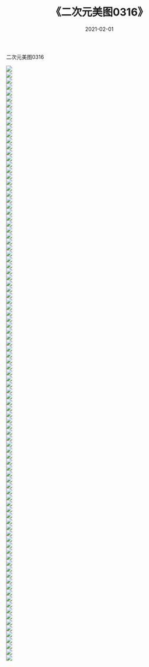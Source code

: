 ﻿---
layout: post
title:  《二次元美图0316》
date:   2021-02-01
img: http://imgx.orgx.ga/二次元/2021/二次元美图0316/000.jpg
categories: [美女, 清纯, 唯美]
---

二次元美图0316

 ![](http://imgx.orgx.ga/二次元/2021/二次元美图0316/001.jpg) <br>![](http://imgx.orgx.ga/二次元/2021/二次元美图0316/002.jpg) <br>![](http://imgx.orgx.ga/二次元/2021/二次元美图0316/003.jpg) <br>![](http://imgx.orgx.ga/二次元/2021/二次元美图0316/004.jpg) <br>![](http://imgx.orgx.ga/二次元/2021/二次元美图0316/005.jpg) <br>![](http://imgx.orgx.ga/二次元/2021/二次元美图0316/006.jpg) <br>![](http://imgx.orgx.ga/二次元/2021/二次元美图0316/007.jpg) <br>![](http://imgx.orgx.ga/二次元/2021/二次元美图0316/008.jpg) <br>![](http://imgx.orgx.ga/二次元/2021/二次元美图0316/009.jpg) <br>![](http://imgx.orgx.ga/二次元/2021/二次元美图0316/010.jpg) <br>![](http://imgx.orgx.ga/二次元/2021/二次元美图0316/011.jpg) <br>![](http://imgx.orgx.ga/二次元/2021/二次元美图0316/012.jpg) <br>![](http://imgx.orgx.ga/二次元/2021/二次元美图0316/013.jpg) <br>![](http://imgx.orgx.ga/二次元/2021/二次元美图0316/014.jpg) <br>![](http://imgx.orgx.ga/二次元/2021/二次元美图0316/015.jpg) <br>![](http://imgx.orgx.ga/二次元/2021/二次元美图0316/016.jpg) <br>![](http://imgx.orgx.ga/二次元/2021/二次元美图0316/017.jpg) <br>![](http://imgx.orgx.ga/二次元/2021/二次元美图0316/018.jpg) <br>![](http://imgx.orgx.ga/二次元/2021/二次元美图0316/019.jpg) <br>![](http://imgx.orgx.ga/二次元/2021/二次元美图0316/020.jpg) <br>![](http://imgx.orgx.ga/二次元/2021/二次元美图0316/021.jpg) <br>![](http://imgx.orgx.ga/二次元/2021/二次元美图0316/022.jpg) <br>![](http://imgx.orgx.ga/二次元/2021/二次元美图0316/023.jpg) <br>![](http://imgx.orgx.ga/二次元/2021/二次元美图0316/024.jpg) <br>![](http://imgx.orgx.ga/二次元/2021/二次元美图0316/025.jpg) <br>![](http://imgx.orgx.ga/二次元/2021/二次元美图0316/026.jpg) <br>![](http://imgx.orgx.ga/二次元/2021/二次元美图0316/027.jpg) <br>![](http://imgx.orgx.ga/二次元/2021/二次元美图0316/028.jpg) <br>![](http://imgx.orgx.ga/二次元/2021/二次元美图0316/029.jpg) <br>![](http://imgx.orgx.ga/二次元/2021/二次元美图0316/030.jpg) <br>![](http://imgx.orgx.ga/二次元/2021/二次元美图0316/031.jpg) <br>![](http://imgx.orgx.ga/二次元/2021/二次元美图0316/032.jpg) <br>![](http://imgx.orgx.ga/二次元/2021/二次元美图0316/033.jpg) <br>![](http://imgx.orgx.ga/二次元/2021/二次元美图0316/034.jpg) <br>![](http://imgx.orgx.ga/二次元/2021/二次元美图0316/035.jpg) <br>![](http://imgx.orgx.ga/二次元/2021/二次元美图0316/036.jpg) <br>![](http://imgx.orgx.ga/二次元/2021/二次元美图0316/037.jpg) <br>![](http://imgx.orgx.ga/二次元/2021/二次元美图0316/038.jpg) <br>![](http://imgx.orgx.ga/二次元/2021/二次元美图0316/039.jpg) <br>![](http://imgx.orgx.ga/二次元/2021/二次元美图0316/040.jpg) <br>![](http://imgx.orgx.ga/二次元/2021/二次元美图0316/041.jpg) <br>![](http://imgx.orgx.ga/二次元/2021/二次元美图0316/042.jpg) <br>![](http://imgx.orgx.ga/二次元/2021/二次元美图0316/043.jpg) <br>![](http://imgx.orgx.ga/二次元/2021/二次元美图0316/044.jpg) <br>![](http://imgx.orgx.ga/二次元/2021/二次元美图0316/045.jpg) <br>![](http://imgx.orgx.ga/二次元/2021/二次元美图0316/046.jpg) <br>![](http://imgx.orgx.ga/二次元/2021/二次元美图0316/047.jpg) <br>![](http://imgx.orgx.ga/二次元/2021/二次元美图0316/048.jpg) <br>![](http://imgx.orgx.ga/二次元/2021/二次元美图0316/049.jpg) <br>![](http://imgx.orgx.ga/二次元/2021/二次元美图0316/050.jpg) <br>![](http://imgx.orgx.ga/二次元/2021/二次元美图0316/051.jpg) <br>![](http://imgx.orgx.ga/二次元/2021/二次元美图0316/052.jpg) <br>![](http://imgx.orgx.ga/二次元/2021/二次元美图0316/053.jpg) <br>![](http://imgx.orgx.ga/二次元/2021/二次元美图0316/054.jpg) <br>![](http://imgx.orgx.ga/二次元/2021/二次元美图0316/055.jpg) <br>![](http://imgx.orgx.ga/二次元/2021/二次元美图0316/056.jpg) <br>![](http://imgx.orgx.ga/二次元/2021/二次元美图0316/057.jpg) <br>![](http://imgx.orgx.ga/二次元/2021/二次元美图0316/058.jpg) <br>![](http://imgx.orgx.ga/二次元/2021/二次元美图0316/059.jpg) <br>![](http://imgx.orgx.ga/二次元/2021/二次元美图0316/060.jpg) <br>![](http://imgx.orgx.ga/二次元/2021/二次元美图0316/061.jpg) <br>![](http://imgx.orgx.ga/二次元/2021/二次元美图0316/062.jpg) <br>![](http://imgx.orgx.ga/二次元/2021/二次元美图0316/063.jpg) <br>![](http://imgx.orgx.ga/二次元/2021/二次元美图0316/064.jpg) <br>![](http://imgx.orgx.ga/二次元/2021/二次元美图0316/065.jpg) <br>![](http://imgx.orgx.ga/二次元/2021/二次元美图0316/066.jpg) <br>![](http://imgx.orgx.ga/二次元/2021/二次元美图0316/067.jpg) <br>![](http://imgx.orgx.ga/二次元/2021/二次元美图0316/068.jpg) <br>![](http://imgx.orgx.ga/二次元/2021/二次元美图0316/069.jpg) <br>![](http://imgx.orgx.ga/二次元/2021/二次元美图0316/070.jpg) <br>![](http://imgx.orgx.ga/二次元/2021/二次元美图0316/071.jpg) <br>![](http://imgx.orgx.ga/二次元/2021/二次元美图0316/072.jpg) <br>![](http://imgx.orgx.ga/二次元/2021/二次元美图0316/073.jpg) <br>![](http://imgx.orgx.ga/二次元/2021/二次元美图0316/074.jpg) <br>![](http://imgx.orgx.ga/二次元/2021/二次元美图0316/075.jpg) <br>![](http://imgx.orgx.ga/二次元/2021/二次元美图0316/076.jpg) <br>![](http://imgx.orgx.ga/二次元/2021/二次元美图0316/077.jpg) <br>![](http://imgx.orgx.ga/二次元/2021/二次元美图0316/078.jpg) <br>![](http://imgx.orgx.ga/二次元/2021/二次元美图0316/079.jpg) <br>![](http://imgx.orgx.ga/二次元/2021/二次元美图0316/080.jpg) <br>![](http://imgx.orgx.ga/二次元/2021/二次元美图0316/081.jpg) <br>![](http://imgx.orgx.ga/二次元/2021/二次元美图0316/082.jpg) <br>![](http://imgx.orgx.ga/二次元/2021/二次元美图0316/083.jpg) <br>![](http://imgx.orgx.ga/二次元/2021/二次元美图0316/084.jpg) <br>![](http://imgx.orgx.ga/二次元/2021/二次元美图0316/085.jpg) <br>![](http://imgx.orgx.ga/二次元/2021/二次元美图0316/086.jpg) <br>![](http://imgx.orgx.ga/二次元/2021/二次元美图0316/087.jpg) <br>![](http://imgx.orgx.ga/二次元/2021/二次元美图0316/088.jpg) <br>![](http://imgx.orgx.ga/二次元/2021/二次元美图0316/089.jpg) <br>![](http://imgx.orgx.ga/二次元/2021/二次元美图0316/090.jpg) <br>![](http://imgx.orgx.ga/二次元/2021/二次元美图0316/091.jpg) <br>![](http://imgx.orgx.ga/二次元/2021/二次元美图0316/092.jpg) <br>![](http://imgx.orgx.ga/二次元/2021/二次元美图0316/093.jpg) <br>![](http://imgx.orgx.ga/二次元/2021/二次元美图0316/094.jpg) <br>![](http://imgx.orgx.ga/二次元/2021/二次元美图0316/095.jpg) <br>![](http://imgx.orgx.ga/二次元/2021/二次元美图0316/096.jpg) <br>![](http://imgx.orgx.ga/二次元/2021/二次元美图0316/097.jpg) <br>![](http://imgx.orgx.ga/二次元/2021/二次元美图0316/098.jpg) <br>![](http://imgx.orgx.ga/二次元/2021/二次元美图0316/099.jpg) <br>![](http://imgx.orgx.ga/二次元/2021/二次元美图0316/100.jpg) <br>
